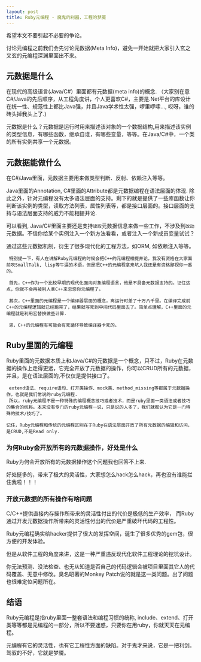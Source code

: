 ```yaml
---
layout: post
title: Ruby元编程 - 魔鬼的利器，工程的梦魇
---
```

希望本文不要引起不必要的争论。

讨论元编程之前我们会先讨论元数据(Meta Info)，避免一开始就把大家引入玄之又玄的元编程深渊里面出不来。

## 元数据是什么
在现代的高级语言(Java/C#）里面都有元数据(meta info)的概念. （大家别在意C#/Java的先后顺序，从工程角度讲，个人更喜欢C#，主要是.Net平台的库设计在统一性、规范性上都比Java强，并且Java学术性太强，啰里啰嗦..., 哎呀，谁的砖头掉我头上了.)

元数据是什么？元数据是运行时用来描述该对象的一个数据结构,用来描述该实例的类型信息，有哪些函数，继承自谁，有哪些变量，等等。在Java/C#中，一个类的所有实例共享一个元数据。 

## 元数据能做什么
在C#/Java里面，元数据主要用来做类型判断、反射、依赖注入等等。

Java里面的Annotation, C#里面的Attribute都是元数据编程在语法层面的体现. 除此之外，针对元编程没有太多语法层面的支持。剩下的就是提供了一些库函数让你判断该实例的类型，读取方法列表，属性列表等，都是接口层面的。接口层面的支持与语法层面支持的威力不能相提并论.

可以看到, Java/C#里面主要还是支持`读取`元数据信息来做一些工作，不涉及到`改动`元数据。不信你给某个实例注入一个新方法看看，或者注入一个新成员变量试试？

通过这些元数据机制，衍生了很多现代化的工程方法，如ORM, 如依赖注入等等。

	 特别提一下，有人在讲解Ruby元编程的时候会把C++的元编程相提并论。我没有资格在大家面前吹SmallTalk, lisp等牛逼的术语，但是把C++的元编程拿来坑人我还是有资格鄙视你一番的。
	
	 首先，C++作为一个比较早期的现代化面向对象编程语言，他是不具备元数据支持的。记住这点，你就不会再被别人拿C++来忽悠你元编程了。
	
	 其次，C++里面的元编程是一个编译器层面的概念，离运行时差了十万八千里。在编译完成前C++的元编程逻辑就已经跑完了，结果就写死到中间代码里面去了。简单点理解，C++里面的元编程就是利用宏替换做些计算.
	
	 恩，C++的元编程有可能会有死循环导致编译器卡死的。


## Ruby里面的元编程
Ruby里面的元数据本质上和Java/C#的元数据是一个概念，只不过，Ruby在元数据的操作上走得更远，它完全开放了元数据的操作，你可以CRUD所有的元数据，并且，是在语法层面的,不仅仅是提供接口了。

	 extend语法、require语句、打开类操作、mock类、method_missing等都属于元数据操作，也就是我们常说的ruby元编程. 
	 所以，ruby元编程不是一种特殊的编程概念技巧或者技术，而是ruby里面一类语法或者技巧的集合的统称。本来没有专门的ruby元编程一说，只是说的人多了，我们就都认为它是一门特殊的技术/技巧了。

	记住，Ruby元编程和传统的元编程区别在于Ruby在语法层面开放了所有元数据的编辑和访问，是CRUD,不是Read only.

### 为何Ruby会开放所有的元数据操作，好处是什么
Ruby为何会开放所有的元数据操作这个问题我也回答不上来.

好处挺多的，带来了极大的灵活性，大家想怎么hack怎么hack，再也没有谁能拦住我啦！！！

### 开放元数据的所有操作有啥问题
C/C++提供直接内存操作所带来的灵活性付出的代价是极低的生产效率， 而Ruby通过开发元数据操作所带来的灵活性付出的代价是严重破坏代码的工程性。

Ruby元编程确实给hacker提供了很大的发挥空间，诞生了很多优秀的gem包，很方便的开发体验。

但是从软件工程的角度来讲，这是一种严重违反现代化软件工程理论的挖坑设计。

你无法预测、没法检查、也无从知道是否自己的代码逻辑会被项目里面其它人的代码覆盖、无意中修改。臭名昭著的Monkey Patch说的就是这一类问题。出了问题也很难定位问题所在。

## 结语
Ruby元编程是指ruby里面一整套语法和编程习惯的统称, include、extend、打开类等等都是元编程的一部分，所以不要迷惑，只要你在用ruby，你就天天在元编程。

元编程有它的灵活性，也有它工程性方面的缺陷。对于鬼才来说，它是一把利剑。驾驭的不好，它就是梦魇。



